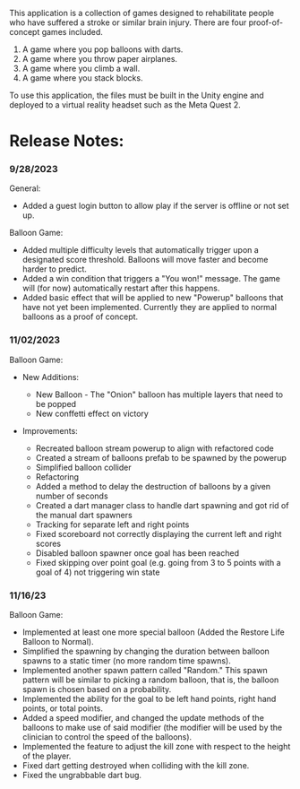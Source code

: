 This application is a collection of games designed to rehabilitate people who have suffered a stroke or similar brain injury.
There are four proof-of-concept games included.
1. A game where you pop balloons with darts.
2. A game where you throw paper airplanes.
3. A game where you climb a wall.
4. A game where you stack blocks.

To use this application, the files must be built in the Unity engine and deployed to a virtual reality headset such as the Meta Quest 2.


# Release Notes:

### 9/28/2023

General:
* Added a guest login button to allow play if the server is offline or not set up.

Balloon Game:
  * Added multiple difficulty levels that automatically trigger upon a designated score threshold. Balloons will move faster and become harder to predict.
  * Added a win condition that triggers a "You won!" message. The game will (for now) automatically restart after this happens.
  * Added basic effect that will be applied to new "Powerup" balloons that have not yet been implemented. Currently they are applied to normal balloons as a proof of concept.




### 11/02/2023

Balloon Game:
  * New Additions:
      * New Balloon - The "Onion" balloon has multiple layers that need to be popped
      * New conffetti effect on victory

 
  * Improvements:
      * Recreated balloon stream powerup to align with refactored code
      * Created a stream of balloons prefab to be spawned by the powerup
      * Simplified balloon collider
      * Refactoring
      * Added a method to delay the destruction of balloons by a given number of seconds 
      * Created a dart manager class to handle dart spawning and got rid of the manual dart spawners
      * Tracking for separate left and right points
      * Fixed scoreboard not correctly displaying the current left and right scores
      * Disabled balloon spawner once goal has been reached
      * Fixed skipping over point goal (e.g. going from 3 to 5 points with a goal of 4) not triggering win state
   



### 11/16/23

Balloon Game:
* Implemented at least one more special balloon (Added the Restore Life Balloon to Normal).
* Simplified the spawning by changing the duration between balloon spawns to a static timer (no more random time spawns).
* Implemented another spawn pattern called "Random." This spawn pattern will be similar to picking a random balloon, that is, the balloon spawn is chosen based on a probability.
* Implemented the ability for the goal to be left hand points, right hand points, or total points.
* Added a speed modifier, and changed the update methods of the balloons to make use of said modifier (the modifier will be used by the clinician to control the speed of the balloons).
* Implemented the feature to adjust the kill zone with respect to the height of the player.
* Fixed dart getting destroyed when colliding with the kill zone.
*  Fixed the ungrabbable dart bug.

